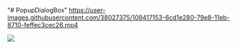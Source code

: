 "# PopupDialogBox" 
https://user-images.githubusercontent.com/38027375/109417153-6cd1e280-79e8-11eb-8710-feffec3cec26.mp4


<img src="https://user-images.githubusercontent.com/38027375/109417153-6cd1e280-79e8-11eb-8710-feffec3cec26.mp4">
